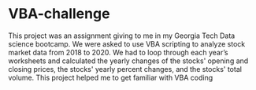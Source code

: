 # VBA-challenge
This project was an assignment giving to me in my Georgia Tech Data science bootcamp.
We were asked to use VBA scripting to analyze stock market data from 2018 to 2020.
We had to loop through each year’s worksheets and calculated the yearly changes of the stocks' opening and closing prices, the stocks' yearly percent changes, and the stocks' total volume.
This project helped me to get familiar with VBA coding 
